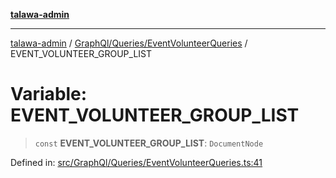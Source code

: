 [**talawa-admin**](../../../../README.md)

***

[talawa-admin](../../../../modules.md) / [GraphQl/Queries/EventVolunteerQueries](../README.md) / EVENT\_VOLUNTEER\_GROUP\_LIST

# Variable: EVENT\_VOLUNTEER\_GROUP\_LIST

> `const` **EVENT\_VOLUNTEER\_GROUP\_LIST**: `DocumentNode`

Defined in: [src/GraphQl/Queries/EventVolunteerQueries.ts:41](https://github.com/bint-Eve/talawa-admin/blob/e05e1a03180dbbfc7ba850102958ea6b6cd4b01e/src/GraphQl/Queries/EventVolunteerQueries.ts#L41)
